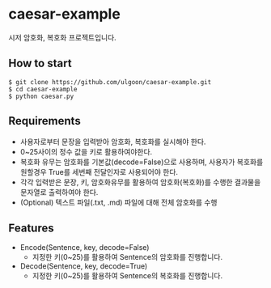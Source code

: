 # caesar-example

시저 암호화, 복호화 프로젝트입니다.

## How to start

```shell
$ git clone https://github.com/ulgoon/caesar-example.git
$ cd caesar-example
$ python caesar.py
```

## Requirements

- 사용자로부터 문장을 입력받아 암호화, 복호화를 실시해야 한다.
- 0~25사이의 정수 값을 키로 활용하여야한다.
- 복호화 유무는 암호화를 기본값(decode=False)으로 사용하며, 사용자가 복호화를 원할경우 True를 세번째 전달인자로 사용되어야 한다.
- 각각 입력받은 문장, 키, 암호화유무를 활용하여 암호화(복호화)를 수행한 결과물을 문자열로 출력하여야 한다.
- (Optional) 텍스트 파일(.txt, .md) 파일에 대해 전체 암호화를 수행

## Features

- Encode(Sentence, key, decode=False)
  - 지정한 키(0~25)를 활용하여 Sentence의 암호화를 진행합니다.
- Decode(Sentence, key, decode=True)
  - 지정한 키(0~25)를 활용하여 Sentence의 복호화를 진행합니다.
